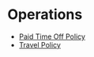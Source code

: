 # Operations

* [Paid Time Off Policy](../policies/paid-time-off-policy.md)
* [Travel Policy](../policies/travel-policy.md)

